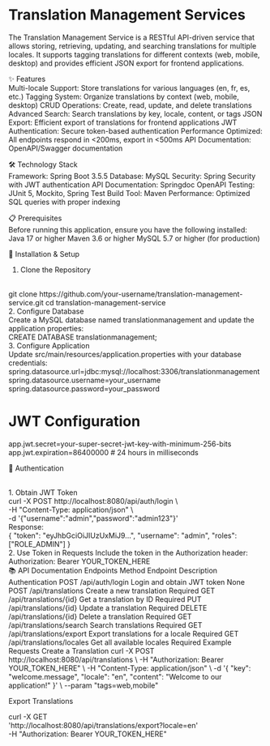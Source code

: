 # Translation Management Services

The Translation Management Service is a RESTful API-driven service that allows storing, retrieving, updating, and searching translations for multiple locales. It supports tagging translations for different contexts (web, mobile, desktop) and provides efficient JSON export for frontend applications.

✨ Features
<br>
Multi-locale Support: Store translations for various languages (en, fr, es, etc.)
Tagging System: Organize translations by context (web, mobile, desktop)
CRUD Operations: Create, read, update, and delete translations
Advanced Search: Search translations by key, locale, content, or tags
JSON Export: Efficient export of translations for frontend applications
JWT Authentication: Secure token-based authentication
Performance Optimized: All endpoints respond in <200ms, export in <500ms
API Documentation: OpenAPI/Swagger documentation

🛠️ Technology Stack
<br>
Framework: Spring Boot 3.5.5
Database: MySQL
Security: Spring Security with JWT authentication
API Documentation: Springdoc OpenAPI
Testing: JUnit 5, Mockito, Spring Test
Build Tool: Maven
Performance: Optimized SQL queries with proper indexing

📋 Prerequisites
<br>
Before running this application, ensure you have the following installed:
Java 17 or higher
Maven 3.6 or higher
MySQL 5.7 or higher (for production)

🚀 Installation & Setup
<br>
1. Clone the Repository
<br>
git clone https://github.com/your-username/translation-management-service.git
cd translation-management-service
<br>
2. Configure Database
<br>
Create a MySQL database named translationmanagement and update the application properties:
<br>
CREATE DATABASE translationmanagement;
<br>
3. Configure Application
<br>
Update src/main/resources/application.properties with your database credentials:
<br>
spring.datasource.url=jdbc:mysql://localhost:3306/translationmanagement
<br>
spring.datasource.username=your_username
<br>
spring.datasource.password=your_password

# JWT Configuration
app.jwt.secret=your-super-secret-jwt-key-with-minimum-256-bits
app.jwt.expiration=86400000 # 24 hours in milliseconds
<br>

🔐 Authentication

<br>
1. Obtain JWT Token
<br>
curl -X POST http://localhost:8080/api/auth/login \
<br> -H "Content-Type: application/json" \
<br>  -d '{"username":"admin","password":"admin123"}'

<br>
Response:
<br>
{
  "token": "eyJhbGciOiJIUzUxMiJ9...",
  "username": "admin",
  "roles": ["ROLE_ADMIN"]
}
<br>
2. Use Token in Requests
Include the token in the Authorization header:

<br>
Authorization: Bearer YOUR_TOKEN_HERE
<br>
📚 API Documentation
Endpoints
Method      	Endpoint	                       Description	          Authentication
POST	      /api/auth/login	            Login and obtain JWT token	      None
POST	     /api/translations	          Create a new translation	        Required
GET	      /api/translations/{id}	      Get a translation by ID	          Required
PUT	      /api/translations/{id}	      Update a translation	            Required
DELETE	   /api/translations/{id}	      Delete a translation	            Required
GET	      /api/translations/search	    Search translations	              Required
GET	      /api/translations/export	    Export translations for a locale	Required
GET	      /api/translations/locales	    Get all available locales	        Required
Example Requests
Create a Translation
curl -X POST http://localhost:8080/api/translations \
  -H "Authorization: Bearer YOUR_TOKEN_HERE" \
  -H "Content-Type: application/json" \
  -d '{
    "key": "welcome.message",
    "locale": "en",
    "content": "Welcome to our application!"
  }' \
  --param "tags=web,mobile"

Export Translations

curl -X GET \
  'http://localhost:8080/api/translations/export?locale=en' \
  -H "Authorization: Bearer YOUR_TOKEN_HERE"
